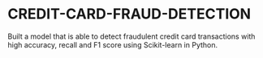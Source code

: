 # CREDIT-CARD-FRAUD-DETECTION
Built a model that is able to detect fraudulent credit card transactions with high accuracy, recall and F1 score using Scikit-learn in Python.

